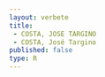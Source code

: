 ```yaml
---
layout: verbete
title:
 - COSTA, JOSE TARGINO
 - COSTA, José Targino
published: false
type: R
---
```


